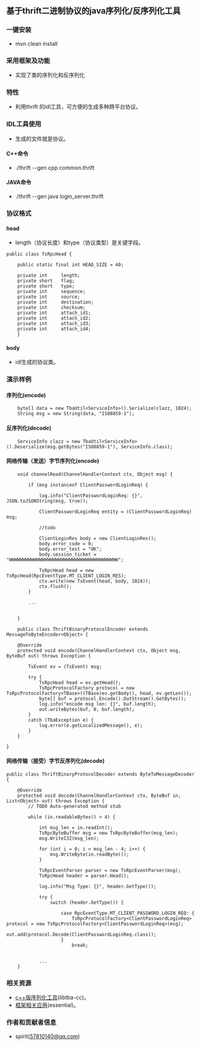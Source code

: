 

## 基于thrift二进制协议的java序列化/反序列化工具


### 一键安装

- mvn clean install



### 采用框架及功能

- 实现了类的序列化和反序列化


### 特性

- 利用thrift 的idl工具，可方便的生成多种跨平台协议。


### IDL工具使用

- 生成的文件就是协议。

#### C++命令
- ./thrift --gen cpp common.thrift 

#### JAVA命令
- ./thrift --gen java login_server.thrift


### 协议格式

#### head

- length（协议长度）和type（协议类型）是关键字段。


```
public class TsRpcHead {

	public static final int HEAD_SIZE = 40;
	
	private int    	length;            
	private short  	flag;              
	private short  	type;               
	private int    	sequence;          
	private int    	source;            
	private int    	destination;       
	private int     checksum;         
	private int     attach_id1;       
	private int     attach_id2;     
	private int     attach_id3;        
	private int     attach_id4;
	}
```

#### body

- idl生成的协议类。



### 演示样例


#### 序列化(encode)


```
	byte[] data = new TbaUtil<ServiceInfo>().Serialize(clazz, 1024);
	String msg = new String(data, "ISO8859-1");
```


#### 反序列化(decode)


```
	ServiceInfo clazz = new TbaUtil<ServiceInfo>().Deserialize(msg.getBytes("ISO8859-1"), ServiceInfo.class);
```


#### 网络传输（发送）字节序列化(encode)

```
	void channelRead(ChannelHandlerContext ctx, Object msg) {

        if (msg instanceof ClientPasswordLoginReq) {

            log.info("ClientPasswordLoginReq: {}", JSON.toJSONString(msg, true));

            ClientPasswordLoginReq entity = (ClientPasswordLoginReq) msg;

            //todo

            ClientLoginRes body = new ClientLoginRes();
            body.error_code = 0;
            body.error_text = "OK";
            body.session_ticket = "WWWWWWWWWWWWWWWWWWWWWWWWWWWWWWWWWWWWWWWW";

            TsRpcHead head = new TsRpcHead(RpcEventType.MT_CLIENT_LOGIN_RES);
            ctx.write(new TsEvent(head, body, 1024));
            ctx.flush();
        }
		
		...
		
		
	}
```	

```	
	public class ThriftBinaryProtocolEncoder extends MessageToByteEncoder<Object> {

	@Override
	protected void encode(ChannelHandlerContext ctx, Object msg, ByteBuf out) throws Exception {

		TsEvent ev = (TsEvent) msg;

		try {
			TsRpcHead head = ev.getHead();
			TsRpcProtocolFactory protocol = new TsRpcProtocolFactory<TBase>((TBase)ev.getBody(), head, ev.getLen());
			byte[] buf = protocol.Encode().OutStream().GetBytes();
			log.info("encode msg len: {}", buf.length);
			out.writeBytes(buf, 0, buf.length);
		}
		catch (TbaException e) {
			log.error(e.getLocalizedMessage(), e);
		}
	}

}
```

#### 网络传输（接受）字节反序列化(decode)

```
public class ThriftBinaryProtocolDecoder extends ByteToMessageDecoder {

    @Override
    protected void decode(ChannelHandlerContext ctx, ByteBuf in, List<Object> out) throws Exception {
        // TODO Auto-generated method stub

        while (in.readableBytes() > 4) {
            
            int msg_len = in.readInt();
            TsRpcByteBuffer msg = new TsRpcByteBuffer(msg_len);
            msg.WriteI32(msg_len);

            for (int i = 0; i < msg_len - 4; i++) {
                msg.WriteByte(in.readByte());
            }

            TsRpcEventParser parser = new TsRpcEventParser(msg);
            TsRpcHead header = parser.Head();

            log.info("Msg Type: {}", header.GetType());

            try {
                switch (header.GetType()) {

                    case RpcEventType.MT_CLIENT_PASSWORD_LOGIN_REQ: {
                        TsRpcProtocolFactory<ClientPasswordLoginReq> protocol = new TsRpcProtocolFactory<ClientPasswordLoginReq>(msg);
                        out.add(protocol.Decode(ClientPasswordLoginReq.class));
                    }
                        break;


			...
	}
```




### 相关资源

- [c++版序列化工具](https://github.com/wanghuan578/libtba-cc)(libtba-cc)。
- [框架相关应用](https://github.com/wanghuan578/essential)(essential)。


### 作者和贡献者信息


- spirit(57810140@qq.com)

